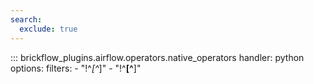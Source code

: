 ```yaml
---
search:
  exclude: true
---
```


::: brickflow_plugins.airflow.operators.native_operators
    handler: python
    options:
        filters:
            - "!^_[^_]"
            - "!^__[^__]"
